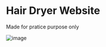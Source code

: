 # Hair Dryer Website 
Made for pratice purpose only


![image](https://github.com/user-attachments/assets/49e39394-973d-4f68-848f-f983fe92eda2)

